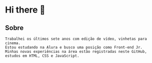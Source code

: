 # Hi there 👋

## Sobre
```
Trabalhei os últimos sete anos com edição de vídeo, vinhetas para cinema.
Estou estudando na Alura e busco uma posição como Front-end Jr.
Minhas novas experiências na área estão registradas neste GitHub, estudos em HTML, CSS e JavaScript.
```
<!--
**wardedcoffee/wardedcoffee** is a ✨ _special_ ✨ repository because its `README.md` (this file) appears on your GitHub profile.

Here are some ideas to get you started:

- 🔭 I’m currently working on ...
- 🌱 I’m currently learning ...
- 👯 I’m looking to collaborate on ...
- 🤔 I’m looking for help with ...
- 💬 Ask me about ...
- 📫 How to reach me: ...
- 😄 Pronouns: ...
- ⚡ Fun fact: ...
-->
